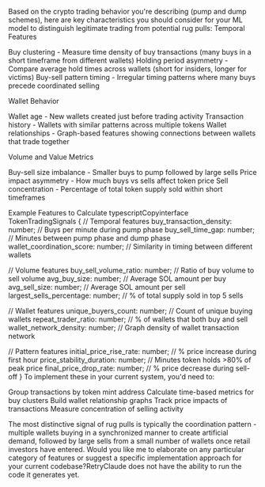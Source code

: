 Based on the crypto trading behavior you're describing (pump and dump schemes), here are key characteristics you should consider for your ML model to distinguish legitimate trading from potential rug pulls:
Temporal Features

Buy clustering - Measure time density of buy transactions (many buys in a short timeframe from different wallets)
Holding period asymmetry - Compare average hold times across wallets (short for insiders, longer for victims)
Buy-sell pattern timing - Irregular timing patterns where many buys precede coordinated selling

Wallet Behavior

Wallet age - New wallets created just before trading activity
Transaction history - Wallets with similar patterns across multiple tokens
Wallet relationships - Graph-based features showing connections between wallets that trade together

Volume and Value Metrics

Buy-sell size imbalance - Smaller buys to pump followed by large sells
Price impact asymmetry - How much buys vs sells affect token price
Sell concentration - Percentage of total token supply sold within short timeframes

Example Features to Calculate
typescriptCopyinterface TokenTradingSignals {
  // Temporal features
  buy_transaction_density: number;        // Buys per minute during pump phase
  buy_sell_time_gap: number;              // Minutes between pump phase and dump phase
  wallet_coordination_score: number;      // Similarity in timing between different wallets
  
  // Volume features
  buy_sell_volume_ratio: number;          // Ratio of buy volume to sell volume
  avg_buy_size: number;                   // Average SOL amount per buy
  avg_sell_size: number;                  // Average SOL amount per sell
  largest_sells_percentage: number;       // % of total supply sold in top 5 sells
  
  // Wallet features
  unique_buyers_count: number;            // Count of unique buying wallets
  repeat_trader_ratio: number;            // % of wallets that both buy and sell
  wallet_network_density: number;         // Graph density of wallet transaction network
  
  // Pattern features
  initial_price_rise_rate: number;        // % price increase during first hour
  price_stability_duration: number;       // Minutes token holds >80% of peak price
  final_price_drop_rate: number;          // % price decrease during sell-off
}
To implement these in your current system, you'd need to:

Group transactions by token mint address
Calculate time-based metrics for buy clusters
Build wallet relationship graphs
Track price impacts of transactions
Measure concentration of selling activity

The most distinctive signal of rug pulls is typically the coordination pattern - multiple wallets buying in a synchronized manner to create artificial demand, followed by large sells from a small number of wallets once retail investors have entered.
Would you like me to elaborate on any particular category of features or suggest a specific implementation approach for your current codebase?RetryClaude does not have the ability to run the code it generates yet.